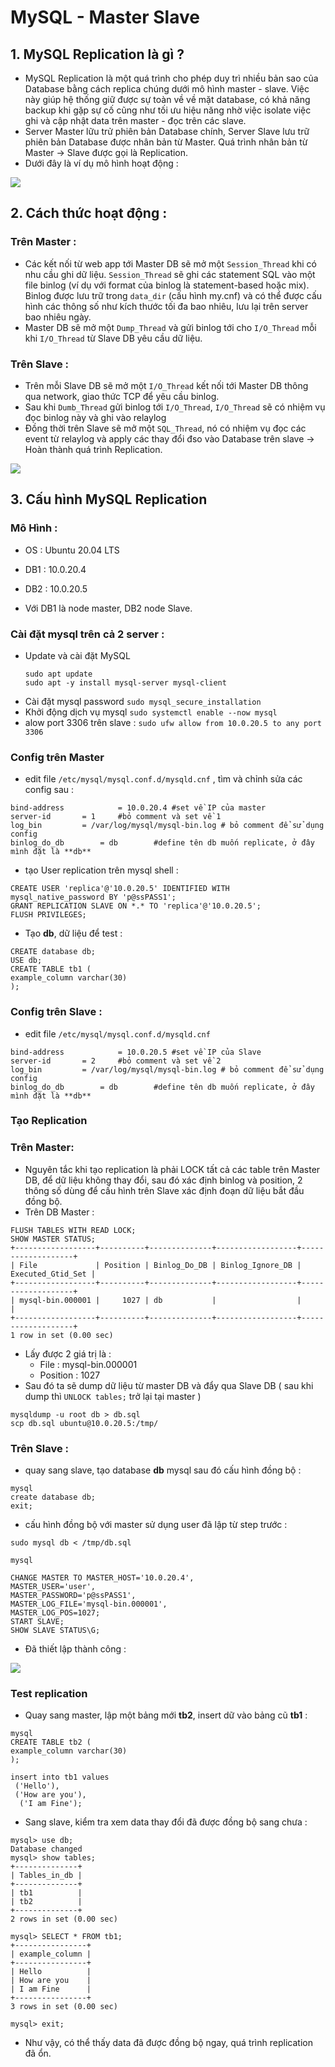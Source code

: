 # MySQL - Master Slave

## 1. MySQL Replication là gì ?
- MySQL Replication là một quá trình cho phép duy trì nhiều bản sao của Database bằng cách replica chúng dưới mô hình master - slave. Việc này giúp hệ thống giữ được sự toàn về về mặt database, có khả năng backup khi gặp sự cố cũng như tối ưu hiệu năng nhờ việc isolate việc ghi và cập nhật data trên master - đọc trên các slave. 
- Server Master lữu trử phiên bản Database chính, Server Slave lưu trữ phiên bản Database được nhân bản từ Master. Quá trình nhân bản từ Master -> Slave được gọi là Replication.
- Dưới đây là ví dụ mô hình hoạt động :

 <img src="https://github.com/tulha161/sql/blob/main/pic/1.png">

## 2. Cách thức hoạt động : 

### Trên Master :
 - Các kết nối từ web app tới Master DB sẽ mở một `Session_Thread` khi có nhu cầu ghi dữ liệu. `Session_Thread` sẽ ghi các statement SQL vào một file binlog (ví dụ với format của binlog là statement-based hoặc mix). Binlog được lưu trữ trong `data_dir` (cấu hình my.cnf) và có thể được cấu hình các thông số như kích thước tối đa bao nhiêu, lưu lại trên server bao nhiêu ngày.
- Master DB sẽ mở một `Dump_Thread` và gửi binlog tới cho `I/O_Thread` mỗi khi `I/O_Thread` từ Slave DB yêu cầu dữ liệu.

### Trên Slave : 
- Trên mỗi Slave DB sẽ mở một `I/O_Thread` kết nối tới Master DB thông qua network, giao thức TCP để yêu cầu binlog.
- Sau khi `Dumb_Thread` gửi binlog tới `I/O_Thread`, `I/O_Thread` sẽ có nhiệm vụ đọc binlog này và ghi vào relaylog
- Đồng thời trên Slave sẽ mở một `SQL_Thread`, nó có nhiệm vụ đọc các event từ relaylog và apply các thay đổi đso vào Database trên slave -> Hoàn thành quá trình Replication.

 <img src="https://github.com/tulha161/sql/blob/main/pic/2.png">

## 3. Cấu hình MySQL Replication 

### Mô Hình : 
- OS : Ubuntu 20.04 LTS
- DB1 : 10.0.20.4 
- DB2 : 10.0.20.5

- Với DB1 là node master,  DB2 node Slave.
### Cài đặt mysql trên cả 2 server :
- Update và cài đặt MySQL
	````
	sudo apt update
	sudo apt -y install mysql-server mysql-client
	````
- Cài đặt mysql password `sudo mysql_secure_installation`
- Khởi động dịch vụ mysql `sudo systemctl enable --now mysql`
- alow port 3306 trên slave : `sudo ufw allow from 10.0.20.5 to any port 3306`

### Config trên Master 
- edit file `/etc/mysql/mysql.conf.d/mysqld.cnf` , tìm và chỉnh sửa các config sau : 
```
bind-address            = 10.0.20.4 #set về IP của master
server-id 		= 1	    #bỏ comment và set về 1 
log_bin 		= /var/log/mysql/mysql-bin.log # bỏ comment để sử dụng config
binlog_do_db		= db 	    #define tên db muốn replicate, ở đây mình đặt là **db** 

```
	
- tạo User replication trên mysql shell : 
```
CREATE USER 'replica'@'10.0.20.5' IDENTIFIED WITH mysql_native_password BY 'p@ssPASS1';
GRANT REPLICATION SLAVE ON *.* TO 'replica'@'10.0.20.5';
FLUSH PRIVILEGES;
```
- Tạo **db**, dữ liệu để test :
```
CREATE database db;
USE db;
CREATE TABLE tb1 (
example_column varchar(30)
);
```

### Config trên Slave : 
- edit file `/etc/mysql/mysql.conf.d/mysqld.cnf`
```
bind-address            = 10.0.20.5 #set về IP của Slave
server-id 		= 2	    #bỏ comment và set về 2 
log_bin 		= /var/log/mysql/mysql-bin.log # bỏ comment để sử dụng config
binlog_do_db		= db 	    #define tên db muốn replicate, ở đây mình đặt là **db** 

```

### Tạo Replication
### Trên Master:
- Nguyên tắc khi tạo replication là phải LOCK tất cả các table trên Master DB, để dữ liệu không thay đổi, sau đó xác định binlog và position, 2 thông số dùng để cấu hình trên Slave xác định đoạn dữ liệu bắt đầu đồng bộ.
- Trên DB Master : 
```
FLUSH TABLES WITH READ LOCK;
SHOW MASTER STATUS;
+------------------+----------+--------------+------------------+-------------------+
| File             | Position | Binlog_Do_DB | Binlog_Ignore_DB | Executed_Gtid_Set |
+------------------+----------+--------------+------------------+-------------------+
| mysql-bin.000001 |     1027 | db           |                  |                   |
+------------------+----------+--------------+------------------+-------------------+
1 row in set (0.00 sec)
```

- Lấy được 2 giá trị là : 
	- File : mysql-bin.000001
	- Position : 1027
- Sau đó ta sẽ dump dữ liệu từ master DB và đẩy qua Slave DB ( sau khi dump thì `UNLOCK tables;` trở lại tại master ) 
```
mysqldump -u root db > db.sql
scp db.sql ubuntu@10.0.20.5:/tmp/
```

### Trên Slave : 
- quay sang slave, tạo database **db** mysql sau đó cấu hình đồng bộ :
```
mysql
create database db;
exit;
```
- cấu hình đồng bộ với master sử dụng user đã lập từ step trước : 
```
sudo mysql db < /tmp/db.sql
```
```
mysql

CHANGE MASTER TO MASTER_HOST='10.0.20.4',
MASTER_USER='user', 
MASTER_PASSWORD='p@ssPASS1', 
MASTER_LOG_FILE='mysql-bin.000001', 
MASTER_LOG_POS=1027;
START SLAVE;
SHOW SLAVE STATUS\G;
```
- Đã thiết lập thành công : 
 <img src="https://github.com/tulha161/sql/blob/main/pic/5.png">
 
### Test replication 

- Quay sang master, lập một bảng mới **tb2**, insert dữ vào bảng cũ **tb1** : 
```
mysql
CREATE TABLE tb2 (
example_column varchar(30)
);

insert into tb1 values 
 ('Hello'),
 ('How are you'),
  ('I am Fine');
```
- Sang slave, kiểm tra xem data thay đổi đã được đồng bộ sang chưa : 

```
mysql> use db;
Database changed
mysql> show tables;
+--------------+
| Tables_in_db |
+--------------+
| tb1          |
| tb2          |
+--------------+
2 rows in set (0.00 sec)

mysql> SELECT * FROM tb1;
+----------------+
| example_column |
+----------------+
| Hello          |
| How are you    |
| I am Fine      |
+----------------+
3 rows in set (0.00 sec)

mysql> exit;
```
- Như vậy, có thể thấy data đã được đồng bộ ngay, quá trình replication đã ổn. 


















